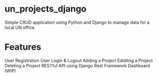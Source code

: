# un_projects_django
Simple CRUD application using Python and Django to manage data for a local UN office.

# Features
User Registration
User Login & Logout
Adding a Project
Ediditng a Project
Deleting a Project
RESTful API using Django Rest Framework 
Dashboard (WIP)

